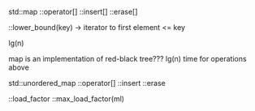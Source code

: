 std::map
::operator[]
::insert[]
::erase[]

::lower_bound(key) -> iterator to first element <= key

lg(n)

map is an implementation of red-black tree???
lg(n) time for operations above

std::unordered_map
::operator[]
::insert
::erase

::load_factor
::max_load_factor(ml)